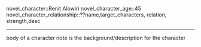 novel_character::Renit Alowiri
novel_character_age::45
novel_character_relationship::??name,target_characters, relation, strength,desc 
************************************
body of a character note is the background/description for the character
